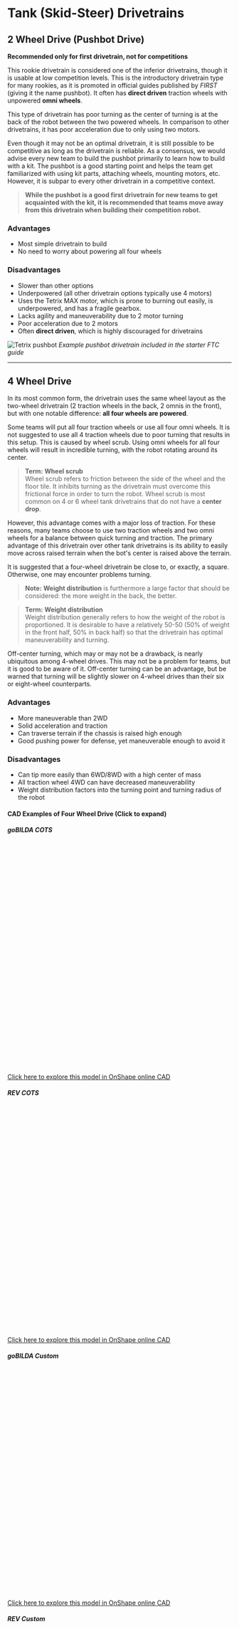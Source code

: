 # Tank (Skid-Steer) Drivetrains

## 2 Wheel Drive (Pushbot Drive)

**Recommended only for first drivetrain, not for competitions**

This rookie drivetrain is considered one of the inferior drivetrains, though it is usable at low competition levels. This is the introductory drivetrain type for many rookies, as it is promoted in official guides published by *FIRST* (giving it the name pushbot). It often has **direct driven** traction wheels with unpowered **omni wheels**.

This type of drivetrain has poor turning as the center of turning is at the back of the robot between the two powered wheels. In comparison to other drivetrains, it has poor acceleration due to only using two motors.

Even though it may not be an optimal drivetrain, it is still possible to be competitive as long as the drivetrain is reliable. As a consensus, we would advise every new team to build the pushbot primarily to learn how to build with a kit. The pushbot is a good starting point and helps the team get familiarized with using kit parts, attaching wheels, mounting motors, etc. However, it is subpar to every other drivetrain in a competitive context.

> **While the pushbot is a good first drivetrain for new teams to get acquainted with the kit, it is recommended that teams move away from this drivetrain when building their competition robot.**

### Advantages

- Most simple drivetrain to build
- No need to worry about powering all four wheels

### Disadvantages

- Slower than other options
- Underpowered (all other drivetrain options typically use 4 motors)
- Uses the Tetrix MAX motor, which is prone to burning out easily, is underpowered, and has a fragile gearbox.
- Lacks agility and maneuverability due to 2 motor turning
- Poor acceleration due to 2 motors
- Often **direct driven**, which is highly discouraged for drivetrains

![Tetrix pushbot](https://dd8f408.webp.ee/tetrix-pushbot.jpg)
*Example pushbot drivetrain included in the starter FTC guide*

---

## 4 Wheel Drive

In its most common form, the drivetrain uses the same wheel layout as the two-wheel drivetrain (2 traction wheels in the back, 2 omnis in the front), but with one notable difference: **all four wheels are powered**.

Some teams will put all four traction wheels or use all four omni wheels. It is not suggested to use all 4 traction wheels due to poor turning that results in this setup. This is caused by wheel scrub. Using omni wheels for all four wheels will result in incredible turning, with the robot rotating around its center.

> **Term:**
> **Wheel scrub**  
> Wheel scrub refers to friction between the side of the wheel and the floor tile. It inhibits turning as the drivetrain must overcome this frictional force in order to turn the robot. Wheel scrub is most common on 4 or 6 wheel tank drivetrains that do not have a **center drop**.

However, this advantage comes with a major loss of traction. For these reasons, many teams choose to use two traction wheels and two omni wheels for a balance between quick turning and traction. The primary advantage of this drivetrain over other tank drivetrains is its ability to easily move across raised terrain when the bot's center is raised above the terrain.

It is suggested that a four-wheel drivetrain be close to, or exactly, a square. Otherwise, one may encounter problems turning.

> **Note:** **Weight distribution** is furthermore a large factor that should be considered: the more weight in the back, the better.

> **Term:**
> **Weight distribution**  
> Weight distribution generally refers to how the weight of the robot is proportioned. It is desirable to have a relatively 50-50 (50% of weight in the front half, 50% in back half) so that the drivetrain has optimal maneuverability and turning.

Off-center turning, which may or may not be a drawback, is nearly ubiquitous among 4-wheel drives. This may not be a problem for teams, but it is good to be aware of it. Off-center turning can be an advantage, but be warned that turning will be slightly slower on 4-wheel drives than their six or eight-wheel counterparts.

### Advantages

- More maneuverable than 2WD
- Solid acceleration and traction
- Can traverse terrain if the chassis is raised high enough
- Good pushing power for defense, yet maneuverable enough to avoid it

### Disadvantages

- Can tip more easily than 6WD/8WD with a high center of mass
- All traction wheel 4WD can have decreased maneuverability
- Weight distribution factors into the turning point and turning radius of the robot

#### CAD Examples of Four Wheel Drive (Click to expand)

##### goBILDA COTS

<iframe src="data:text/html;charset=utf-8,
<!DOCTYPE html>
<html lang='en'>
<head>
  <meta charset='UTF-8'>
  <meta name='viewport' content='width=device-width, initial-scale=1.0'>
  <script type='module' src='https://unpkg.com/@google/model-viewer/dist/model-viewer.min.js'></script>
  <title>3D Model Viewer</title>
</head>
<body>
  <model-viewer 
    alt='goBILDA COTS Mecanum Drive'
    src='https://cdn.statically.io/gh/gamemanual0/3d-models/main/4WD/goBilda4WD.glb'
    ar
    ar-modes='webxr scene-viewer quick-look'
    seamless-poster
    shadow-intensity='1'
    camera-controls
    enable-pan
    style='width:100%; height:500px; overflow:auto; --poster-color: transparent;'>
  </model-viewer>
</body>
</html>"
width="100%" height="500px" style="border:none;"></iframe>


[Click here to explore this model in OnShape online CAD](https://cad.onshape.com/documents/45549489f570f3694569a2df/w/85ff26b9fca4988ebc4df3b4/e/873a6e756fd385a1b743bdc1)

##### REV COTS

<iframe src="data:text/html;charset=utf-8,
<!DOCTYPE html>
<html lang='en'>
<head>
  <meta charset='UTF-8'>
  <meta name='viewport' content='width=device-width, initial-scale=1.0'>
  <script type='module' src='https://unpkg.com/@google/model-viewer/dist/model-viewer.min.js'></script>
  <title>3D Model Viewer</title>
</head>
<body>
  <model-viewer 
    alt='REV COTS Mecanum Drive'
    src='https://cdn.statically.io/gh/gamemanual0/3d-models/main/4WD/rev4WD.glb'
    ar
    ar-modes='webxr scene-viewer quick-look'
    seamless-poster
    shadow-intensity='1'
    camera-controls
    enable-pan
    style='width:100%; height:500px; overflow:auto; --poster-color: transparent;'>
  </model-viewer>
</body>
</html>"
width="100%" height="500px" style="border:none;"></iframe>


[Click here to explore this model in OnShape online CAD](https://cad.onshape.com/documents/45549489f570f3694569a2df/w/85ff26b9fca4988ebc4df3b4/e/e02b1ee98816af5505b528e2)

##### goBILDA Custom

<iframe src="data:text/html;charset=utf-8,
<!DOCTYPE html>
<html lang='en'>
<head>
  <meta charset='UTF-8'>
  <meta name='viewport' content='width=device-width, initial-scale=1.0'>
  <script type='module' src='https://unpkg.com/@google/model-viewer/dist/model-viewer.min.js'></script>
  <title>3D Model Viewer</title>
</head>
<body>
  <model-viewer 
    alt='Gobilda Custom Mecanum Drive'
    src='https://cdn.statically.io/gh/gamemanual0/3d-models/main/4WD/gobildaCustom4Wd.glb'
    ar
    ar-modes='webxr scene-viewer quick-look'
    seamless-poster
    shadow-intensity='1'
    camera-controls
    enable-pan
    style='width:100%; height:500px; overflow:auto; --poster-color: transparent;'>
  </model-viewer>
</body>
</html>"
width="100%" height="500px" style="border:none;"></iframe>


[Click here to explore this model in OnShape online CAD](https://cad.onshape.com/documents/45549489f570f3694569a2df/w/85ff26b9fca4988ebc4df3b4/e/16bae3d8b801874d9b1daaff)

##### REV Custom

<iframe src="data:text/html;charset=utf-8,
<!DOCTYPE html>
<html lang='en'>
<head>
  <meta charset='UTF-8'>
  <meta name='viewport' content='width=device-width, initial-scale=1.0'>
  <script type='module' src='https://unpkg.com/@google/model-viewer/dist/model-viewer.min.js'></script>
  <title>3D Model Viewer</title>
</head>
<body>
  <model-viewer 
    alt='Gobilda Custom Mecanum Drive'
    src='https://cdn.statically.io/gh/gamemanual0/3d-models/main/4WD/revCustom4WD.glb'
    ar
    ar-modes='webxr scene-viewer quick-look'
    seamless-poster
    shadow-intensity='1'
    camera-controls
    enable-pan
    style='width:100%; height:500px; overflow:auto; --poster-color: transparent;'>
  </model-viewer>
</body>
</html>"
width="100%" height="500px" style="border:none;"></iframe>


[Click here to explore this model in OnShape online CAD](https://cad.onshape.com/documents/45549489f570f3694569a2df/w/85ff26b9fca4988ebc4df3b4/e/fab2c2e33242281f0d46e524)

![7209 Tech Hog's Relic Recovery Robot](https://dd8f408.webp.ee/7209-4wd.jpg)
*7209 Tech Hogs, Relic Recovery*

![10641 Atomic Gear's 4WD on a table](https://dd8f408.webp.ee/10641-4wd-table.jpg)
*10641 Atomic Gears, Rover Ruckus*

6 Wheel Drive (6WD)
-------------------

A 6 wheel drivetrain is a common competitive drivetrain in FTC for multiple reasons: it has fantastic traction, great turning, and by having 6 wheels, the drivetrain has more contact with the ground, helping with stability and traction. There are two main types of 6 wheel drivetrains: ones with **corner omnis** and ones with a **drop center**.

**Drop Center**  
A drop center 6WD is a 6 wheel drive with the center wheel mounted slightly below the other two wheels. The drop should be anywhere from more than 1/16" up to 1/4". However, the recommended drop is around 1/8". Typically, lighter robots (<25 lbs.) can have less drop, while heavier robots (>25 lbs.) perform slightly better with more than 1/8" drop.

The purpose of dropping the middle wheel is to ensure that only 4 wheels are in contact with the ground at all times. This is because turning with 6 wheels on the ground introduces lots of friction, making it very difficult to turn quickly. Note that the **required drop may vary depending on both field condition and weight of the overall robot**.

Most drop center 6 wheel drives are made using custom drivetrains because it is difficult to get the center wheel drop using a kit-based build system (a notable exception being REV-based kit drivetrains). It is possible to execute a drop center using goBILDA and Actobotics using pillow blocks, but it is a little bit more awkward. However, with the new [goBILDA drop-center bearing plate] (https://www.gobilda.com/1616-series-drop-center-bearing-plate-2mm-drop-4-pack), it is straightforward to make a drop center drivetrain on goBILDA channel.

6 wheel drives with corner omni wheels do not need to have a center drop. It attempts to solve the issue of turning by replacing the corner traction wheels with omni wheels, allowing the drivetrain to achieve better turning, albeit with slightly less traction than a center-drop. This is very easily buildable in kits, and is a great all-around drivetrain. Drop center and corner omnis can be combined for maximum turning reliability, although this comes with side effects like rocking and reduced traction.

### Advantages
- Great traction and maneuverability
- Good acceleration, can have a high top speed
- Great stability under all robot weights
- Able to play defense

### Disadvantages
- Drop-center 6WD is tricky to build with channel-based systems, though this has been partially mitigated with the [goBILDA drop-center bearing plate] (https://www.gobilda.com/1616-series-drop-center-bearing-plate-2mm-drop-4-pack)
- Drop-center 6WD is slightly worse at turning, but has more traction
- Drop-center 6WD is dependent on field conditions
- Corner omni 6WD has less traction
- Slow gear ratios will make a 6WD feel sluggish

### CAD Examples of Six Wheel Drive (Click to expand)
#### goBILDA COTS

<iframe src="data:text/html;charset=utf-8,
<!DOCTYPE html>
<html lang='en'>
<head>
  <meta charset='UTF-8'>
  <meta name='viewport' content='width=device-width, initial-scale=1.0'>
  <script type='module' src='https://unpkg.com/@google/model-viewer/dist/model-viewer.min.js'></script>
  <title>3D Model Viewer</title>
</head>
<body>
  <model-viewer 
    alt='goBILDA COTS Mecanum Drive'
    src='https://cdn.statically.io/gh/gamemanual0/3d-models/main/6WD/goBilda6WD.glb'
    ar
    ar-modes='webxr scene-viewer quick-look'
    seamless-poster
    shadow-intensity='1'
    camera-controls
    enable-pan
    style='width:100%; height:500px; overflow:auto; --poster-color: transparent;'>
  </model-viewer>
</body>
</html>"
width="100%" height="500px" style="border:none;"></iframe>

Click here to explore this model in OnShape online CAD <https://cad.onshape.com/documents/45549489f570f3694569a2df/w/85ff26b9fca4988ebc4df3b4/e/97e67997606a54fcabd367ac>


#### REV COTS

<iframe src="data:text/html;charset=utf-8,
<!DOCTYPE html>
<html lang='en'>
<head>
  <meta charset='UTF-8'>
  <meta name='viewport' content='width=device-width, initial-scale=1.0'>
  <script type='module' src='https://unpkg.com/@google/model-viewer/dist/model-viewer.min.js'></script>
  <title>3D Model Viewer</title>
</head>
<body>
  <model-viewer 
    alt='REV COTS Mecanum Drive'
    src='https://cdn.statically.io/gh/gamemanual0/3d-models/main/6WD/rev6WD.glb'
    ar
    ar-modes='webxr scene-viewer quick-look'
    seamless-poster
    shadow-intensity='1'
    camera-controls
    enable-pan
    style='width:100%; height:500px; overflow:auto; --poster-color: transparent;'>
  </model-viewer>
</body>
</html>"
width="100%" height="500px" style="border:none;"></iframe>


Click here to explore this model in OnShape online CAD <https://cad.onshape.com/documents/45549489f570f3694569a2df/w/85ff26b9fca4988ebc4df3b4/e/a787322363f7646a8b7cb69e>


#### goBILDA Custom

<iframe src="data:text/html;charset=utf-8,
<!DOCTYPE html>
<html lang='en'>
<head>
  <meta charset='UTF-8'>
  <meta name='viewport' content='width=device-width, initial-scale=1.0'>
  <script type='module' src='https://unpkg.com/@google/model-viewer/dist/model-viewer.min.js'></script>
  <title>3D Model Viewer</title>
</head>
<body>
  <model-viewer 
    alt='Gobilda Custom Mecanum Drive'
    src='https://cdn.statically.io/gh/gamemanual0/3d-models/main/6WD/gobildaCustom6WD.glb'
    ar
    ar-modes='webxr scene-viewer quick-look'
    seamless-poster
    shadow-intensity='1'
    camera-controls
    enable-pan
    style='width:100%; height:500px; overflow:auto; --poster-color: transparent;'>
  </model-viewer>
</body>
</html>"
width="100%" height="500px" style="border:none;"></iframe>


Click here to explore this model in OnShape online CAD <https://cad.onshape.com/documents/45549489f570f3694569a2df/w/85ff26b9fca4988ebc4df3b4/e/05fbe7b65c6c4be0b0cddabb>


#### REV Custom

<iframe src="data:text/html;charset=utf-8,
<!DOCTYPE html>
<html lang='en'>
<head>
  <meta charset='UTF-8'>
  <meta name='viewport' content='width=device-width, initial-scale=1.0'>
  <script type='module' src='https://unpkg.com/@google/model-viewer/dist/model-viewer.min.js'></script>
  <title>3D Model Viewer</title>
</head>
<body>
  <model-viewer 
    alt='Gobilda Custom Mecanum Drive'
    src='https://cdn.statically.io/gh/gamemanual0/3d-models/main/6WD/revCustom6WD.glb'
    ar
    ar-modes='webxr scene-viewer quick-look'
    seamless-poster
    shadow-intensity='1'
    camera-controls
    enable-pan
    style='width:100%; height:500px; overflow:auto; --poster-color: transparent;'>
  </model-viewer>
</body>
</html>"
width="100%" height="500px" style="border:none;"></iframe>


Click here to explore this model in OnShape online CAD <https://cad.onshape.com/documents/45549489f570f3694569a2df/w/85ff26b9fca4988ebc4df3b4/e/258524b3c7582178ba684ac5>


![7236 Recharged Green's 6wd](https://dd8f408.webp.ee/7236-6wd.jpg)  
*7236 Recharged Green, Rover Ruckus; drop center 6WD*

![Ethan Doak's 6wd](https://dd8f408.webp.ee/ethan-6wd.jpg)  
*Ethan Doak, goBILDA 6 wheel drive with corner omni wheels*

8 Wheel Drive
-------------
An 8 wheel drivetrain is less common than its 6WD counterpart, combining elements found in both 4 wheel and 6 wheel drivetrains. For example, the 6 wheel drivetrain generally will have a dropped center wheel so that the robot turns on four wheels instead of six, reducing friction and increasing turning mobility.

On an 8 wheel drive, the center four wheels are dropped. This means that when turning, only these middle four wheels are touching the ground. Thus, the 8 wheel drivetrain has slightly more stability while turning than a 6 wheel drive, whereas 6 wheel drives can turn more quickly. Furthermore, since the 8 wheel drive has wheels in the same place as a 4 wheel drive, it has the stability of a 4 wheel drive.

It is suggested that all eight wheels should be powered, and planetary motors should be used over a spur gear motor.

Teams also have the option of using doubled omni wheels on the outer four wheels. Doing so will reduce traction/pushing power and increase mobility.

### Advantages
- Combines the stability of 6WD with the agility of 4WD
- Even more stable than 6WD
- Fantastic traction and acceleration
- Great for defense

### Disadvantages
- Takes up more space than 6WD
- Powering all 8 wheels can be tricky
- Without adequate center drop, turning can be drastically reduced

![3846 Maelstrom's 8WD](https://dd8f408.webp.ee/3846-8wd.jpg)  
*3846 Maelstrom, Rover Ruckus*

![13075 Coram Deo Academy Robotics' 8WD](https://dd8f408.webp.ee/13075-8wd-render.jpg)  
*13075 Coram Deo Academy Robotics, Rover Ruckus*

![13075 Coram Deo Academy Robotics' 8WD](https://dd8f408.webp.ee/13075-8wd.jpg)  
*13075 Coram Deo Academy Robotics, Rover Ruckus*

Tread Drive
-----------
Tread drive is the use of tank treads or wide belts to power movement, much like a real life tank. Unfortunately, in FTC, it is not a competitive drivetrain for a number of reasons.

Tread is complex, and has many points of failure. Treads are also very prone to defense, and a slight hit from another robot is enough to misalign the treads. Commercial Off-The-Shelf (COTS) tread options aren't great either - TETRIX tracks have a tendency to snap and derail when used on robot drivetrains, making them not suitable for competition use.

While it is possible to implement tread drive successfully, such as in the example below, most inexperienced teams do not have the capability and know-how to do so. Tread drive has negligible traction improvements at the cost of maneuverability. There are better options to traverse terrain, such as a 4WD.

### Advantages
- Very good at traversing terrain
- Fantastic traction and pushing power

### Disadvantages
- Suffers in maneuverability and top speed
- Very complex to implement
- Treads are prone to breakage and can fall off easily

![5975 Cybots' Tread Drive Render](https://dd8f408.webp.ee/5975-tread.jpg)  
*5975 Cybots, Res-Q*